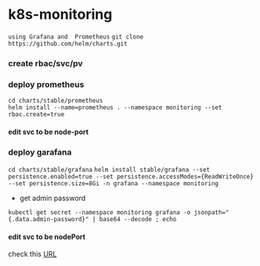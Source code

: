 # k8s-monitoring
`using Grafana and  Prometheus`
`git clone https://github.com/helm/charts.git`
### create rbac/svc/pv

### deploy prometheus
```
cd charts/stable/prometheus
helm install --name=prometheus . --namespace monitoring --set rbac.create=true
```

#### edit svc to be node-port

### deploy garafana
`cd charts/stable/grafana`
`helm install stable/grafana --set persistence.enabled=true --set persistence.accessModes={ReadWriteOnce} --set persistence.size=8Gi -n grafana --namespace monitoring`
- get admin password 
```
kubectl get secret --namespace monitoring grafana -o jsonpath="{.data.admin-password}" | base64 --decode ; echo
```
#### edit svc to be nodePort

check this [URL](https://youtu.be/tYIqsby5gBc)

